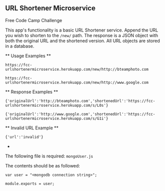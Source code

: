 ## URL Shortener Microservice

Free Code Camp Challenge

This app's functionality is a basic URL Shortener service. Append the URL you wish to shorten to the `/new/` path. 
The response is a JSON object with both the original URL and the shortened version. 
All URL objects are stored in a database.

** Usage Examples **

`https://fcc-urlshortenermicroservice.herokuapp.com/new/http://bteamphoto.com`

`https://fcc-urlshortenermicroservice.herokuapp.com/new/http://www.google.com`

** Response Examples **

`{'originalUrl':'http://bteamphoto.com','shortenedUrl':'https://fcc-urlshortenermicroservice.herokuapp.com/s/L0s'}`

`{'originalUrl':'http://www.google.com','shortenedUrl':'https://fcc-urlshortenermicroservice.herokuapp.com/s/G1i'}`

** Invalid URL Example **

`{'url':'invalid'}`

 -

The following file is required: `mongoUser.js`

The contents should be as followed:

`var user = "<mongodb connection string>";`

`module.exports = user;`
